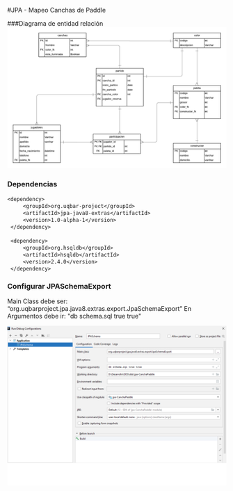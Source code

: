#JPA - Mapeo Canchas de Paddle

###Diagrama de entidad relación
![DER](documentos/CanchasDePaddle-DER.png)


### Dependencias
	
    <dependency>
   		 <groupId>org.uqbar-project</groupId>
   		 <artifactId>jpa-java8-extras</artifactId>
   		 <version>1.0-alpha-1</version>
   	 </dependency>

   	 <dependency>
   		 <groupId>org.hsqldb</groupId>
   		 <artifactId>hsqldb</artifactId>
   		 <version>2.4.0</version>
   	 </dependency>

###  Configurar JPASchemaExport
Main Class debe ser:  “org.uqbarproject.jpa.java8.extras.export.JpaSchemaExport” 
En Argumentos debe ir:  "db schema.sql true true"

![JPASchemaExport](documentos/JpaSchemaExport.png)




